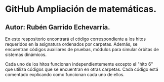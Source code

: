 
# GitHub Ampliación de matemáticas.

## Autor: Rubén Garrido Echevarría. 

En este respositorio encontrará el código correspondiente a los hitos requeridos en la asignatura ordenados por carpetas. Además, se encuentran códigos auxiliares de pruebas, módulos para simular órbitas de sistemas dinámicos. 

Cada uno de los hitos funcionan independientemente excepto el "hito 6" que utiliza códigos que se encuentran en otras carpetas. Cada código está comentado explicando como funcionan cada uno de ellos.